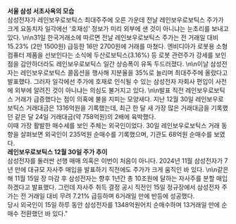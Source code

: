 **서울 삼성 서초사옥의 모습**  
삼성전자가 레인보우로보틱스 최대주주에 오른 가운데 전날 레인보우로보틱스 주가가 크게 요동치자 일각에선 '호재성' 정보가 미리 외부에 샌 것이 아니냐는 눈초리를 보내고 있다. \n\n31일 한국거래소에 따르면 전날 레인보우로보틱스 주가는 전 거래일 대비 15.23% (2만 1500원) 급등한 16만 2700원에 거래를 마쳤다. 엔비디아가 로봇용 소형 컴퓨터 제품을 선보인다는 소식에 두산로보틱스(3.16%) 등 로봇 관련주가 강세를 보인 점을 감안하더라도 레인보우로보틱스 일간 상승폭이 유독 두드러졌다. \n\n이날 삼성전자는 레인보우로보틱스 콜옵션을 행사해 지분율을 35%로 늘리며 최대주주에 올랐다고 발표했다. 그러자 일각에선 주가에 호재로 인식될 수 있는 삼성전자 자회사 편입이 사전에 외부에 알려진 것이 아니냐는 의심도 불거지고 있다. \n\n발표 직전 레인보우로보틱스 거래가 급증했다는 점이 의혹에 불을 지피는 모양새다. 지난 12월 30일 레인보우로보틱스 거래대금은 1316억원을 기록했는데, 최근 한 달 새 가장 많은 거래대금을 기록했던 같은 달 24일 거래대금(약 758억원)의 2배에 육박했다.  
이때 가장 활발한 매수세를 보인 주체는 외국인이었다. 30일 레인보우로보틱스 거래 동향을 살펴보면 외국인이 235억원 순매수를 기록했으며, 기관도 68억원 순매수를 보였다.  
**레인보우로보틱스 12월 30일 주가 추이**  
삼성전자를 둘러싼 선행 매매 의혹은 이번이 처음이 아니다. 2024년 11월 삼성전자가 7년 만에 대규모 자사주 매입을 발표하기 직전에도 주가가 크게 움직인 바 있다. \n\n같은 해 11월 15일 장 마감 후 삼성전자는 향후 1년간 총 10조원에 달하는 자사주를 분할 매입하겠다고 발표했다. 그런데 자사주 취득 결정 공시 직전인 15일 정규장에서 삼성전자 주가는 전 거래일 대비 무려 7.21% 급등하며 6거래일 만에 반등에 성공했다.   
당시 외국인이 15일 하루 동안 삼성전자를 1348억원어치 순매수하며 13거래일 만에 순매수 전환했던 바 있다."
